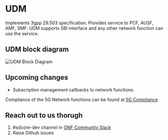 # UDM

Implements 3gpp 29.503 specification. Provides service
to PCF, AUSF, AMF, SMF. UDM supports SBI interface and any other network function can use the 
service.

## UDM block diagram
![UDM Block Diagram](/docs/images/README-UDM.png)

## Upcoming changes
- Subscription management callbacks to network functions.

Compliance of the 5G Network functions can be found at [5G Compliance ](https://docs.sd-core.opennetworking.org/master/overview/3gpp-compliance-5g.html)

## Reach out to us thorugh 

1. #sdcore-dev channel in [ONF Community Slack](https://onf-community.slack.com/)
2. Raise Github issues
